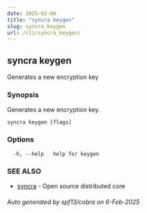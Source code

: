 ```yaml
---
date: 2025-02-06
title: "syncra keygen"
slug: syncra_keygen
url: /cli/syncra_keygen/
---
```

## syncra keygen

Generates a new encryption key

### Synopsis

Generates a new encryption key.

```
syncra keygen [flags]
```

### Options

```
  -h, --help   help for keygen
```

### SEE ALSO

* [syncra](/cli/syncra/)	 - Open source distributed core

###### Auto generated by spf13/cobra on 6-Feb-2025
